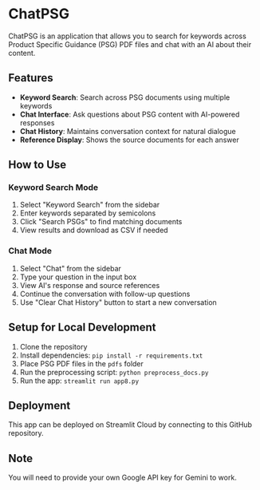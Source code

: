 # ChatPSG

ChatPSG is an application that allows you to search for keywords across Product Specific Guidance (PSG) PDF files and chat with an AI about their content.

## Features

- **Keyword Search**: Search across PSG documents using multiple keywords
- **Chat Interface**: Ask questions about PSG content with AI-powered responses
- **Chat History**: Maintains conversation context for natural dialogue
- **Reference Display**: Shows the source documents for each answer

## How to Use

### Keyword Search Mode

1. Select "Keyword Search" from the sidebar
2. Enter keywords separated by semicolons
3. Click "Search PSGs" to find matching documents
4. View results and download as CSV if needed

### Chat Mode

1. Select "Chat" from the sidebar
2. Type your question in the input box
3. View AI's response and source references
4. Continue the conversation with follow-up questions
5. Use "Clear Chat History" button to start a new conversation

## Setup for Local Development

1. Clone the repository
2. Install dependencies: `pip install -r requirements.txt`
3. Place PSG PDF files in the `pdfs` folder
4. Run the preprocessing script: `python preprocess_docs.py`
5. Run the app: `streamlit run app8.py`

## Deployment

This app can be deployed on Streamlit Cloud by connecting to this GitHub repository.

## Note

You will need to provide your own Google API key for Gemini to work. 